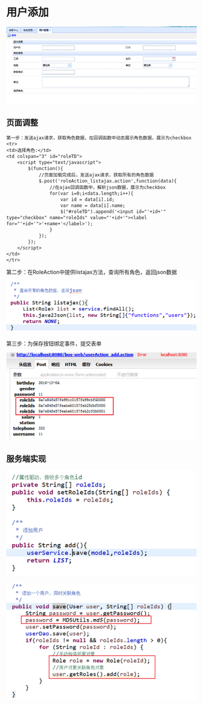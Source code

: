 # 用户添加

![](../../../.gitbook/assets/image%20%288%29.png)

## 页面调整

```text
第一步：发送ajax请求，获取角色数据，在回调函数中动态展示角色数据，展示为checkbox
<tr>
<td>选择角色:</td>
<td colspan="3" id="roleTD">
	<script type="text/javascript">
		$(function(){
			//页面加载完成后，发送ajax请求，获取所有的角色数据
			$.post('roleAction_listajax.action',function(data){
				//在ajax回调函数中，解析json数据，展示为checkbox
				for(var i=0;i<data.length;i++){
					var id = data[i].id;
					var name = data[i].name;
					$("#roleTD").append('<input id="'+id+'" type="checkbox" name="roleIds" value="'+id+'"><label for="'+id+'">'+name+'</label>');
				}
			});
		});
	</script>
</td>
</tr>

```

第二步：在RoleAction中提供listajax方法，查询所有角色，返回json数据

![](../../../.gitbook/assets/image%20%2823%29.png)

第三步：为保存按钮绑定事件，提交表单

![](../../../.gitbook/assets/image%20%289%29.png)

## 服务端实现

![](../../../.gitbook/assets/image%20%2814%29.png)

![](../../../.gitbook/assets/image%20%28107%29.png)

